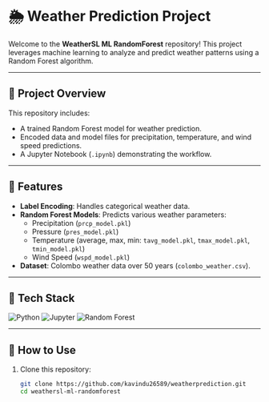# 🌦️ Weather Prediction Project

Welcome to the **WeatherSL ML RandomForest** repository! This project leverages machine learning to analyze and predict weather patterns using a Random Forest algorithm.

---

## 🧪 **Project Overview**

This repository includes:
- A trained Random Forest model for weather prediction.
- Encoded data and model files for precipitation, temperature, and wind speed predictions.
- A Jupyter Notebook (`.ipynb`) demonstrating the workflow.

---

## 🌟 **Features**

- **Label Encoding**: Handles categorical weather data.
- **Random Forest Models**: Predicts various weather parameters:
  - Precipitation (`prcp_model.pkl`)
  - Pressure (`pres_model.pkl`)
  - Temperature (average, max, min: `tavg_model.pkl`, `tmax_model.pkl`, `tmin_model.pkl`)
  - Wind Speed (`wspd_model.pkl`)
- **Dataset**: Colombo weather data over 50 years (`colombo_weather.csv`).

---

## 🔧 **Tech Stack**

![Python](https://img.shields.io/badge/-Python-3776AB?logo=python&logoColor=white&style=flat)
![Jupyter](https://img.shields.io/badge/-Jupyter-orange?logo=jupyter&logoColor=white&style=flat)
![Random Forest](https://img.shields.io/badge/-Random%20Forest-green?style=flat&logo=machine-learning)

---

## 🚀 **How to Use**

1. Clone this repository:
   ```bash
   git clone https://github.com/kavindu26589/weatherprediction.git
   cd weathersl-ml-randomforest
